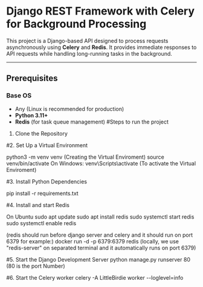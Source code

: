 # Django REST Framework with Celery for Background Processing

This project is a Django-based API designed to process requests asynchronously using **Celery** and **Redis**. It provides immediate responses to API requests while handling long-running tasks in the background.

---

## Prerequisites

### Base OS
- Any (Linux is recommended for production)
- **Python 3.11+**
- **Redis** (for task queue management)
#Steps to run the project
1. Clone the Repository
   
#2. Set Up a Virtual Environment
   
   python3 -m venv venv (Creating the Virtual Enviroment)
   source venv/bin/activate   On Windows: venv\Scripts\activate  (To activate the Virtual Enviroment)
   
#3. Install Python Dependencies

   pip install -r requirements.txt

#4.  Install and start Redis

   On Ubuntu
   sudo apt update
   sudo apt install redis
   sudo systemctl start redis
   sudo systemctl enable redis
   
   (redis should run before django server and celery and it should run on port 6379 for example:)
   docker run -d -p 6379:6379 redis (locally, we use "redis-server" on separated terminal and it automatically runs on port 6379)

#5. Start the Django Development Server
   python manage.py runserver 80       (80 is the port Number)
   
#6. Start the Celery worker
   celery -A LittleBirdie worker --loglevel=info
   

